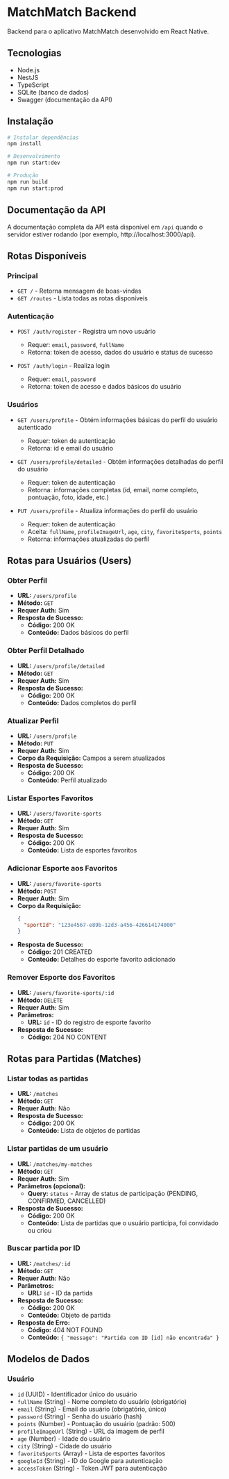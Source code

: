 # MatchMatch Backend

Backend para o aplicativo MatchMatch desenvolvido em React Native.

## Tecnologias

- Node.js
- NestJS
- TypeScript
- SQLite (banco de dados)
- Swagger (documentação da API)

## Instalação

```bash
# Instalar dependências
npm install

# Desenvolvimento
npm run start:dev

# Produção
npm run build
npm run start:prod
```

## Documentação da API

A documentação completa da API está disponível em `/api` quando o servidor estiver rodando (por exemplo, http://localhost:3000/api).

## Rotas Disponíveis

### Principal
- `GET /` - Retorna mensagem de boas-vindas
- `GET /routes` - Lista todas as rotas disponíveis

### Autenticação
- `POST /auth/register` - Registra um novo usuário
  - Requer: `email`, `password`, `fullName`
  - Retorna: token de acesso, dados do usuário e status de sucesso
  
- `POST /auth/login` - Realiza login
  - Requer: `email`, `password`
  - Retorna: token de acesso e dados básicos do usuário

### Usuários
- `GET /users/profile` - Obtém informações básicas do perfil do usuário autenticado
  - Requer: token de autenticação
  - Retorna: id e email do usuário

- `GET /users/profile/detailed` - Obtém informações detalhadas do perfil do usuário
  - Requer: token de autenticação
  - Retorna: informações completas (id, email, nome completo, pontuação, foto, idade, etc.)

- `PUT /users/profile` - Atualiza informações do perfil do usuário
  - Requer: token de autenticação
  - Aceita: `fullName`, `profileImageUrl`, `age`, `city`, `favoriteSports`, `points`
  - Retorna: informações atualizadas do perfil

## Rotas para Usuários (Users)

### Obter Perfil
- **URL:** `/users/profile`
- **Método:** `GET`
- **Requer Auth:** Sim
- **Resposta de Sucesso:** 
  - **Código:** 200 OK
  - **Conteúdo:** Dados básicos do perfil

### Obter Perfil Detalhado
- **URL:** `/users/profile/detailed`
- **Método:** `GET`
- **Requer Auth:** Sim
- **Resposta de Sucesso:** 
  - **Código:** 200 OK
  - **Conteúdo:** Dados completos do perfil

### Atualizar Perfil
- **URL:** `/users/profile`
- **Método:** `PUT`
- **Requer Auth:** Sim
- **Corpo da Requisição:** Campos a serem atualizados
- **Resposta de Sucesso:** 
  - **Código:** 200 OK
  - **Conteúdo:** Perfil atualizado

### Listar Esportes Favoritos
- **URL:** `/users/favorite-sports`
- **Método:** `GET`
- **Requer Auth:** Sim
- **Resposta de Sucesso:** 
  - **Código:** 200 OK
  - **Conteúdo:** Lista de esportes favoritos

### Adicionar Esporte aos Favoritos
- **URL:** `/users/favorite-sports`
- **Método:** `POST`
- **Requer Auth:** Sim
- **Corpo da Requisição:** 
  ```json
  {
    "sportId": "123e4567-e89b-12d3-a456-426614174000"
  }
  ```
- **Resposta de Sucesso:** 
  - **Código:** 201 CREATED
  - **Conteúdo:** Detalhes do esporte favorito adicionado

### Remover Esporte dos Favoritos
- **URL:** `/users/favorite-sports/:id`
- **Método:** `DELETE`
- **Requer Auth:** Sim
- **Parâmetros:**
  - **URL:** `id` - ID do registro de esporte favorito
- **Resposta de Sucesso:** 
  - **Código:** 204 NO CONTENT

## Rotas para Partidas (Matches)

### Listar todas as partidas
- **URL:** `/matches`
- **Método:** `GET`
- **Requer Auth:** Não
- **Resposta de Sucesso:** 
  - **Código:** 200 OK
  - **Conteúdo:** Lista de objetos de partidas

### Listar partidas de um usuário
- **URL:** `/matches/my-matches`
- **Método:** `GET`
- **Requer Auth:** Sim
- **Parâmetros (opcional):**
  - **Query:** `status` - Array de status de participação (PENDING, CONFIRMED, CANCELLED)
- **Resposta de Sucesso:** 
  - **Código:** 200 OK
  - **Conteúdo:** Lista de partidas que o usuário participa, foi convidado ou criou

### Buscar partida por ID
- **URL:** `/matches/:id`
- **Método:** `GET`
- **Requer Auth:** Não
- **Parâmetros:**
  - **URL:** `id` - ID da partida
- **Resposta de Sucesso:** 
  - **Código:** 200 OK
  - **Conteúdo:** Objeto de partida
- **Resposta de Erro:**
  - **Código:** 404 NOT FOUND
  - **Conteúdo:** `{ "message": "Partida com ID [id] não encontrada" }`

## Modelos de Dados

### Usuário
- `id` (UUID) - Identificador único do usuário
- `fullName` (String) - Nome completo do usuário (obrigatório)
- `email` (String) - Email do usuário (obrigatório, único)
- `password` (String) - Senha do usuário (hash)
- `points` (Number) - Pontuação do usuário (padrão: 500)
- `profileImageUrl` (String) - URL da imagem de perfil
- `age` (Number) - Idade do usuário
- `city` (String) - Cidade do usuário
- `favoriteSports` (Array) - Lista de esportes favoritos
- `googleId` (String) - ID do Google para autenticação
- `accessToken` (String) - Token JWT para autenticação 